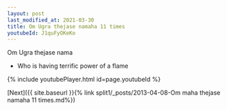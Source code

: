 ```yaml
---
layout: post
last_modified_at: 2021-03-30
title: Om Ugra thejase namaha 11 times
youtubeId: J1quFyOKeKo
---
```

 
 
Om Ugra thejase nama 
 
 -  Who is having terrific power of a flame 
 
  
 
  
 
 
 
 
 
 


{% include youtubePlayer.html id=page.youtubeId %}
 
[Next]({{ site.baseurl }}{% link  split1/_posts/2013-04-08-Om maha thejase namaha 11 times.md%})
 
